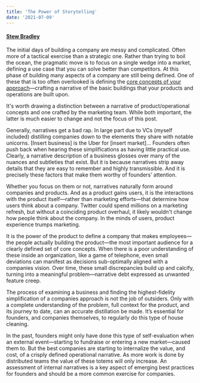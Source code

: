 ```yaml
---
title: 'The Power of Storytelling'
date: '2021-07-09'
---
```

#### [Stew Bradley](https://twitter.com/stewbradley)

The initial days of building a company are messy and complicated. Often more of a tactical exercise than a strategic one. Rather than trying to boil the ocean, the pragmatic move is to focus on a single wedge into a market, defining a use case that you can solve better than competitors. At this phase of building many aspects of a company are still being defined. One of these that is too often overlooked is defining the [core concepts of your approach](https://mirror.xyz/sb1.eth/oD0_igShpLWiytR8fqeJBqZemry8DEc16lVozS2IOBw)—crafting a narrative of the basic buildings that your products and operations are built upon.

It's worth drawing a distinction between a narrative of product/operational concepts and one crafted by the marketing team. While both important, the latter is much easier to change and not the focus of this post.

Generally, narratives get a bad rap. In large part due to VCs (myself included) distilling companies down to the elements they share with notable unicorns. [Insert business] is the Uber for [insert market]... Founders often push back when hearing these simplifications as having little practical use. Clearly, a narrative description of a business glosses over many of the nuances and subtleties that exist. But it is because narratives strip away details that they are easy to remember and highly transmissible. And it is precisely these factors that make them worthy of founders’ attention.

Whether you focus on them or not, narratives naturally form around companies and products. And as a product gains users, it is the interactions with the product itself—rather than marketing efforts—that determine how users think about a company. Twitter could spend millions on a marketing refresh, but without a coinciding product overhaul, it likely wouldn't change how people think about the company. In the minds of users, product experience trumps marketing.

It is the power of the product to define a company that makes employees—the people actually building the product—the most important audience for a clearly defined set of core concepts. When there is a poor understanding of these inside an organization, like a game of telephone, even small deviations can manifest as decisions sub-optimally aligned with a companies vision. Over time, these small discrepancies build up and calcify, turning into a meaningful problem—narrative debt expressed as unwanted feature creep.

The process of examining a business and finding the highest-fidelity simplification of a companies approach is not the job of outsiders. Only with a complete understanding of the problem, full context for the product, and its journey to date, can an accurate distillation be made. It’s essential for founders, and companies themselves, to regularly do this type of house cleaning.

In the past, founders might only have done this type of self-evaluation when an external event—starting to fundraise or entering a new market—caused them to. But the best companies are starting to internalize the value, and cost, of a crisply defined operational narrative. As more work is done by distributed teams the value of these totems will only increase. An assessment of internal narratives is a key aspect of emerging best practices for founders and should be a more common exercise for companies.


